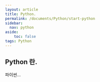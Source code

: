```yaml
---
layout: article
title: Python.
permalink: /documents/Python/start-python
sidebar:
  nav: python
aside:
    toc: false
tags: Python 
---
```


## Python 란.
<div class="blue-div">
파이썬...
</div>